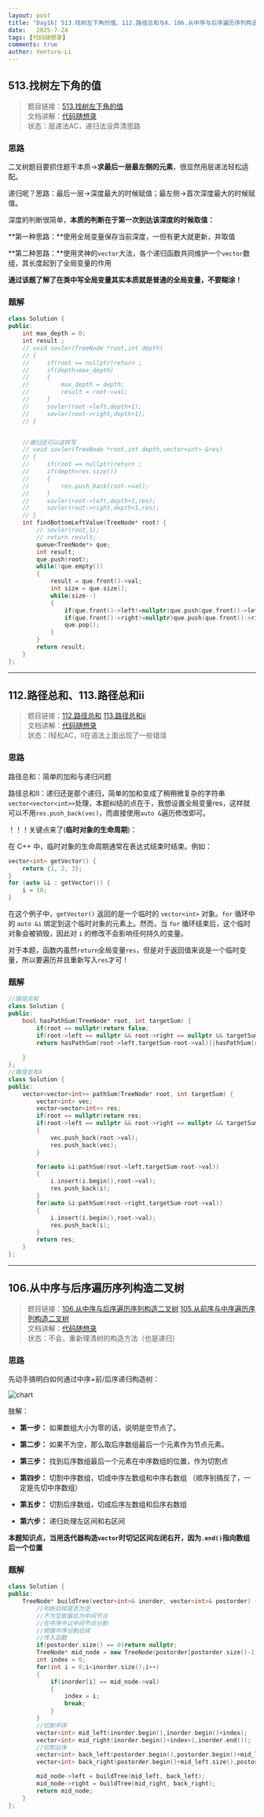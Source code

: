 ```yaml
---
layout: post
title: "Day16| 513.找树左下角的值、112.路径总和与Ⅱ、106.从中序与后序遍历序列构造二叉树（中序与前序）"
date:   2025-7-24
tags: [代码随想录]
comments: true
author: Venture-Li
---
```


## 513.找树左下角的值

> 题目链接：[513.找树左下角的值](https://leetcode.cn/problems/find-bottom-left-tree-value/description/)  
> 文档讲解：[代码随想录](https://www.programmercarl.com/)  
> 状态：层递法AC，递归法没弄清思路

### 思路

二叉树题目要抓住题干本质->**求最后一层最左侧的元素**，很显然用层递法轻松适配。

递归呢？思路：最后一层->深度最大的时候赋值；最左侧->首次深度最大的时候赋值。

深度的判断很简单，**本质的判断在于第一次到达该深度的时候取值：**

**第一种思路：**使用全局变量保存当前深度，一但有更大就更新，并取值

**第二种思路：**使用灵神的`vector`大法，各个递归函数共同维护一个`vector`数组，其长度起到了全局变量的作用

**通过该题了解了在类中写全局变量其实本质就是普通的全局变量，不要糊涂！**


### 题解

```c++
class Solution {
public:
    int max_depth = 0;
    int result ;
    // void sovler(TreeNode *root,int depth)
    // {
    //     if(root == nullptr)return ;
    //     if(depth>max_depth)
    //     {
    //         max_depth = depth;
    //         result = root->val;
    //     }
    //     sovler(root->left,depth+1);
    //     sovler(root->right,depth+1);
    // }


    //递归还可以这样写
    // void sovler(TreeNode *root,int depth,vector<int> &res)
    // {
    //     if(root == nullptr)return ;
    //     if(depth>res.size())
    //     {
    //         res.push_back(root->val);
    //     }
    //     sovler(root->left,depth+1,res);
    //     sovler(root->right,depth+1,res);
    // }
    int findBottomLeftValue(TreeNode* root) {
        // sovler(root,1);
        // return result;   
        queue<TreeNode*> que;
        int result;
        que.push(root);
        while(!que.empty())
        {
            result = que.front()->val;
            int size = que.size();
            while(size--)
            {
                if(que.front()->left!=nullptr)que.push(que.front()->left);
                if(que.front()->right!=nullptr)que.push(que.front()->right);
                que.pop();
            }
        }
        return result;
    }
};
```

---

## 112.路径总和、113.路径总和ii

> 题目链接：[112.路径总和](https://leetcode.cn/problems/path-sum/description/)  [113.路径总和ii](https://leetcode.cn/problems/path-sum-ii/description/)  
> 文档讲解：[代码随想录](https://www.programmercarl.com/)  
> 状态：Ⅰ轻松AC，Ⅱ在语法上面出现了一些错误

### 思路

路径总和：简单的加和与递归问题

路径总和Ⅱ：递归还是那个递归，简单的加和变成了稍稍微复杂的字符串`vector<vector<int>>`处理，本题纠结的点在于，我想设置全局变量res，这样就可以不用`res.push_back(vec)`，而直接使用`auto &`遍历修改即可。

！！！关键点来了(**临时对象的生命周期**)：


在 C++ 中，临时对象的生命周期通常在表达式结束时结束。例如：

```c++
vector<int> getVector() {
    return {1, 2, 3};
}
for (auto &i : getVector()) {
    i = 10;
}
```

在这个例子中，`getVector()` 返回的是一个临时的 `vector<int>` 对象。`for` 循环中的 `auto &i` 绑定到这个临时对象的元素上。然而，当 `for` 循环结束后，这个临时对象会被销毁，因此对 `i` 的修改不会影响任何持久的变量。

对于本题，函数内虽然`return`全局变量`res`，但是对于返回值来说是一个临时变量，所以要遍历并且重新写入`res`才可！

### 题解

```c++
//路径总和
class Solution {
public:
    bool hasPathSum(TreeNode* root, int targetSum) {
        if(root == nullptr)return false;
        if(root->left == nullptr && root->right == nullptr && targetSum == root->val)return true;
        return hasPathSum(root->left,targetSum-root->val)||hasPathSum(root->right,targetSum-root->val);
        
    }
};
//路径总和Ⅱ
class Solution {
public:
    vector<vector<int>> pathSum(TreeNode* root, int targetSum) {
        vector<int> vec;
        vector<vector<int>> res;
        if(root == nullptr)return res;
        if(root->left == nullptr && root->right == nullptr && targetSum == root->val)
        {
            vec.push_back(root->val);
            res.push_back(vec);
        }

        for(auto &i:pathSum(root->left,targetSum-root->val))
        {
            i.insert(i.begin(),root->val);
            res.push_back(i);
        }
        for(auto &i:pathSum(root->right,targetSum-root->val))
        {
            i.insert(i.begin(),root->val);
            res.push_back(i);
        }
        return res;
    }
};
```

---

## 106.从中序与后序遍历序列构造二叉树

> 题目链接：[106.从中序与后序遍历序列构造二叉树](https://leetcode.cn/problems/construct-binary-tree-from-inorder-and-postorder-traversal/)  [105.从前序与中序遍历序列构造二叉树](https://leetcode.cn/problems/construct-binary-tree-from-preorder-and-inorder-traversal/description/)    
> 文档讲解：[代码随想录](https://www.programmercarl.com/)  
> 状态：不会，重新理清树的构造方法（也是递归）

### 思路

先动手搞明白如何通过中序+前/后序递归构造树：

![chart](https://venture-li.github.io/images/202507250143709.png)

肢解：

- **第一步：** 如果数组大小为零的话，说明是空节点了。

- **第二步：** 如果不为空，那么取后序数组最后一个元素作为节点元素。

- **第三步：** 找到后序数组最后一个元素在中序数组的位置，作为切割点

- **第四步：** 切割中序数组，切成中序左数组和中序右数组 （顺序别搞反了，一定是先切中序数组）

- **第五步：** 切割后序数组，切成后序左数组和后序右数组

- **第六步：** 递归处理左区间和右区间

**本题知识点，当用迭代器构造`vector`时切记区间左闭右开，因为`.end()`指向数组后一个位置**

### 题解

```c++
class Solution {
public:
    TreeNode* buildTree(vector<int>& inorder, vector<int>& postorder) {
        //判断后续是否为空
        //不为空取最后为中间节点
        //在中序中以中间节点分割
        //根据中序分割后续
        //传入函数
        if(postorder.size() == 0)return nullptr;
        TreeNode* mid_node = new TreeNode(postorder[postorder.size()-1]);
        int index = 0;
        for(int i = 0;i<inorder.size();i++)
        {
            if(inorder[i] == mid_node->val)
            {
                index = i;
                break;
            }
        }
        //切割中序
        vector<int> mid_left(inorder.begin(),inorder.begin()+index);
        vector<int> mid_right(inorder.begin()+index+1,inorder.end());
        //切割后序
        vector<int> back_left(postorder.begin(),postorder.begin()+mid_left.size());
        vector<int> back_right(postorder.begin()+mid_left.size(),postorder.end()-1);

        mid_node->left = buildTree(mid_left, back_left);
        mid_node->right = buildTree(mid_right, back_right);
        return mid_node;
    }
};
```
